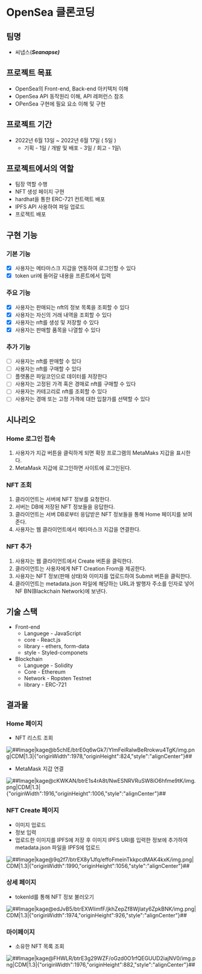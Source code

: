# OpenSea 클론코딩

## 팀명

-   씨냅스(**_Seanapse)_**

## 프로젝트 목표

-   OpenSea의 Front-end, Back-end 아키텍처 이해
-   OpenSea API 동작원리 이해, API 레퍼런스 참조
-   OPenSea 구현에 필요 요소 이해 및 구현

## 프로젝트 기간

-   2022년 6월 13일 ~ 2022년 6월 17일 ( 5일 )
    -   기획 - 1일 / 개발 및 배포 - 3일 / 회고 - 1일\\

## 프로젝트에서의 역할

-   팀장 역할 수행
-   NFT 생성 페이지 구현
-   hardhat을 통한 ERC-721 컨트랙트 배포
-   IPFS API 사용하여 파일 업로드
-   프로젝트 배포

## 구현 기능

### 기본 기능

-   [x]  사용자는 메타마스크 지갑을 연동하여 로그인할 수 있다
-   [x]  token uri에 들어갈 내용을 프론트에서 입력

### 주요 기능

-   [x]  사용자는 판매되는 nft의 정보 목록을 조회할 수 있다
-   [x]  사용자는 자신의 거래 내역을 조회할 수 있다
-   [x]  사용자는 nft를 생성 및 저장할 수 있다
-   [x]  사용자는 판매할 품목을 나열할 수 있다

### 추가 기능

-   [ ]  사용자는 nft를 판매할 수 있다
-   [ ]  사용자는 nft를 구매할 수 있다
-   [ ]  플랫폼은 파일코인으로 데이터를 저장한다
-   [ ]  사용자는 고정된 가격 혹은 경매로 nft를 구매할 수 있다
-   [ ]  사용자는 카테고리로 nft를 조회할 수 있다
-   [ ]  사용자는 경매 또는 고정 가격에 대한 입찰가를 선택할 수 있다

## 시나리오

### Home 로그인 접속

1.  사용자가 지갑 버튼을 클릭하게 되면 확장 프로그램의 MetaMaks 지갑을 표시한다.
2.  MetaMask 지갑에 로그인하면 사이트에 로그인된다.

### NFT 조회

1.  클라이언트는 서버에 NFT 정보를 요청한다.
2.  서버는 DB에 저장된 NFT 정보들을 응답한다.
3.  클라이언트는 서버 DB로부터 응답받은 NFT 정보들을 통해 Home 페이지를 보여준다.
4.  사용자는 웹 클라이언트에서 메타마스크 지갑을 연결한다.

### NFT 추가

1.  사용자는 웹 클라이언트에서 Create 버튼을 클릭한다.
2.  클라이언트는 사용자에게 NFT Creation From을 제공한다.
3.  사용자는 NFT 정보(판매 상태)와 이미지를 업로드하여 Submit 버튼을 클릭한다.
4.  클라이언트는 metadata.json 파일에 해당하는 URL과 발행자 주소를 인자로 넣어 NF BN(Blackchain Network)에 보낸다.

## 기술 스택

-   Front-end
    -   Languege - JavaScript
    -   core - React.js
    -   library - ethers, form-data
    -   style - Styled-componets
-   Blockchain
    -   Languege - Solidity
    -   Core - Ethereum
    -   Network - Ropsten Testnet
    -   library - ERC-721

## 결과물

### Home 페이지

-   NFT 리스트 조회

![##_Image|kage@b5chIE/btrE0q6wGk7/YImFeiRalwBeRrokwu4TgK/img.png|CDM|1.3|{"originWidth":1978,"originHeight":824,"style":"alignCenter"}_##](https://img1.daumcdn.net/thumb/R1280x0/?scode=mtistory2&fname=https%3A%2F%2Fblog.kakaocdn.net%2Fdn%2Fb5chIE%2FbtrE0q6wGk7%2FYImFeiRalwBeRrokwu4TgK%2Fimg.png)

-   MetaMask 지갑 연결

![##_Image|kage@cKWKAN/btrE1s4rA8t/NwESNRVRuSW8iO6hfme9tK/img.png|CDM|1.3|{"originWidth":1916,"originHeight":1006,"style":"alignCenter"}_##](https://img1.daumcdn.net/thumb/R1280x0/?scode=mtistory2&fname=https%3A%2F%2Fk.kakaocdn.net%2Fdn%2FcKWKAN%2FbtrE1s4rA8t%2FNwESNRVRuSW8iO6hfme9tK%2Fimg.png)

### NFT Create 페이지

-   이미지 업로드
-   정보 입력
-   업로드한 이미지를 IPFS에 저장 후 이미지 IPFS URI를 입력한 정보에 추가하여 metadata.json 파일을 IPFS에 업로드

![##_Image|kage@9q2f7/btrEX8y1Jfq/effoFmeinTkkpcdMAK4kxK/img.png|CDM|1.3|{"originWidth":1990,"originHeight":1056,"style":"alignCenter"}_##](https://img1.daumcdn.net/thumb/R1280x0/?scode=mtistory2&fname=https%3A%2F%2Fk.kakaocdn.net%2Fdn%2F9q2f7%2FbtrEX8y1Jfq%2FeffoFmeinTkkpcdMAK4kxK%2Fimg.png)

### 상세 페이지

-   tokenId를 통해 NFT 정보 불러오기

![##_Image|kage@edJvB5/btrEXWlimfF/jkhZepZf8WjIaty6ZpkBNK/img.png|CDM|1.3|{"originWidth":1974,"originHeight":926,"style":"alignCenter"}_##](https://img1.daumcdn.net/thumb/R1280x0/?scode=mtistory2&fname=https%3A%2F%2Fk.kakaocdn.net%2Fdn%2FedJvB5%2FbtrEXWlimfF%2FjkhZepZf8WjIaty6ZpkBNK%2Fimg.png)

### 마이페이지

-   소유한 NFT 목록 조회

![##_Image|kage@FHWLR/btrE3g29WZF/oGzd0O1rfQEGUUD2iajNV0/img.png|CDM|1.3|{"originWidth":1976,"originHeight":882,"style":"alignCenter"}_##](https://img1.daumcdn.net/thumb/R1280x0/?scode=mtistory2&fname=https%3A%2F%2Fk.kakaocdn.net%2Fdn%2FFHWLR%2FbtrE3g29WZF%2FoGzd0O1rfQEGUUD2iajNV0%2Fimg.png)
